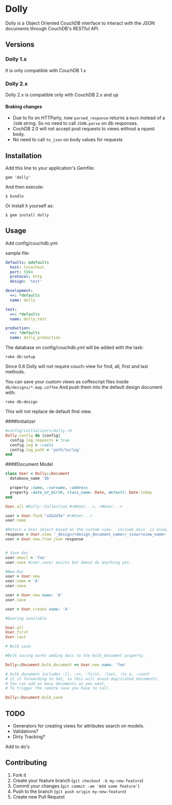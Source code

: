 # Dolly

Dolly is a Object Oriented CouchDB interface to interact with the JSON documents through CouchDB's RESTful API.

## Versions

### Dolly 1.x

It is only compatible with CouchDB 1.x

### Dolly 2.x

Dolly 2.x is compatible only with CouchDB 2.x and up

#### Braking changes

  * Due to fix on HTTParty, now `parsed_response` returns a `Hash` instead of a `JSON` string.
    So no need to call `JSON.parse` on db responses.
  * CochDB 2.0 will not accept post requests to views without a rquest body.
  * No need to call `to_json` on body values for requests

## Installation

Add this line to your application's Gemfile:

    gem 'dolly'

And then execute:

    $ bundle

Or install it yourself as:

    $ gem install dolly

## Usage

Add config/couchdb.yml

sample file:

```yml
defaults: &defaults
  host: localhost
  port: 5984
  protocol: http
  design: 'test'

development:
  <<: *defaults
  name: dolly

test:
  <<: *defaults
  name: dolly_test

production:
  <<: *defaults
  name: dolly_production
```

The database on config/couchdb.yml will be added with the task:

```rake db:setup```

Since 0.6 Dolly will not require couch-view for find, all, first and last methods.

You can save your custom views as coffescript files inside ```db/designs/*.map.coffee```
And push them into the default design document with:

```rake db:design```

This will not replace de default find view.

####Initializer

```ruby
#config/initializers/dolly.rb
Dolly.config do |config|
  config.log_requests = true
  config.log = :rails
  config.log_path = 'path/to/log'
end
```

####Document Model

```ruby
class User < Dolly::Document
  database_name 'db'

  property :name, :surname, :address
  property :date_of_birth, class_name: Date, default: Date.today
end

User.all #Dolly::Collection #<#User...>, <#User...>

user = User.find "a1b2d3e" #<#User...>
user.name

#Return a User object based on the custom view. `include_docs` is always true for this method.
response = User.view '_design/<design_document_name>/_view/<view_name>', {key: <key>, reduce: true}
user = User.new.from_json response


# Save doc
user.email = 'foo'
user.save #user.save! exists but doesn do anything yet.

#New Doc
user = User.new
user.name = 'A'
user.save

user = User.new name: 'A'
user.save

user = User.create name: 'A'

#Quering available

User.all
User.first
User.last

# Bulk save

#Bulk saving works adding docs to the bulk_document property.

Dolly::Document.bulk_document << User.new name: 'foo'

# bulk_document includes :[], :<<, :first, :last, :to_a, :count
# it is forwarding to Set, so this will avoid duplicated documents.
# You can add as many documents as you want.
# To trigger the remote save you have to call.

Dolly::Document.bulk_save

```

## TODO
  * Generators for creating views for attributes search on models.
  * Validations?
  * Dirty Tracking?

  Add to do's

## Contributing

1. Fork it
2. Create your feature branch (`git checkout -b my-new-feature`)
3. Commit your changes (`git commit -am 'Add some feature'`)
4. Push to the branch (`git push origin my-new-feature`)
5. Create new Pull Request
